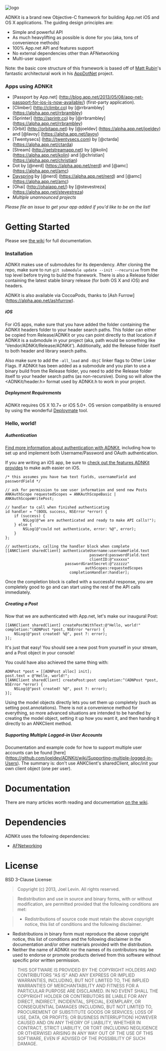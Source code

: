 ![logo](https://github.com/joeldev/ADNKit/raw/master/Images/adnkit.png)

ADNKit is a brand new Objective-C framework for building App.net iOS and OS X applications. The guiding design principles are:
* Simple and powerful API
* As much heavylifting as possible is done for you (aka, tons of convenience methods)
* 100% App.net API and features support
* No external dependencies other than AFNetworking
* Multi-user support

Note: the basic core structure of this framework is based off of [Matt Rubin](https://github.com/mattrubin)'s fantastic architectural work in his [AppDotNet](https://github.com/mattrubin/AppDotNet) project.

### Apps using ADNKit

* [Passport by App.net] (http://blog.app.net/2013/05/08/app-net-passport-for-ios-is-now-available/) (first-party application).
* [Climber] (http://climbr.co) by [@rrbrambley] (https://alpha.app.net/rrbrambley)
* [Sprinter] (http://sprintr.co) by [@rrbrambley] (https://alpha.app.net/rrbrambley)
* [Orbit] (http://orbitapp.net) by [@joeldev] (https://alpha.app.net/joeldev) and [@lavoy] (https://alpha.app.net/lavoy)
* [Twentysecs] (http://twentysecs.com) by [@ctarda] (https://alpha.app.net/ctarda)
* [Stream] (http://getstreamapp.net) by [@kolin] (https://alpha.app.net/kolin) and [@christian] (https://alpha.app.net/christian)
* Dot by [@nerd] (https://alpha.app.net/nerd) and [@amc] (https://alpha.app.net/amc)
* [Dayspring](http://thedunahoos.com/dayspring)  by [@nerd] (https://alpha.app.net/nerd) and [@amc] (https://alpha.app.net/amc)
* [Ohai] (http://ohaiapp.net/) by [@stevestreza] (https://alpha.app.net/stevestreza)
* *Multiple unannounced projects*

*Please file an issue to get your app added if you'd like to be on the list!*

# Getting Started
Please see [the wiki](https://github.com/joeldev/ADNKit/wiki) for full documentation.

### Installation
ADNKit makes use of submodules for its dependency. After cloning the repo, make sure to run `git submodule update --init --recursive` from the top level before trying to build the franework. There is also a Release folder containing the latest stable binary release (for both OS X and iOS) and headers.

ADNKit is also available via CocoaPods, thanks to [Ash Furrow] (https://alpha.app.net/ashfurrow).

##### iOS

For iOS apps, make sure that you have added the folder containing the ADNKit headers folder to your header search paths. This folder can either be copied from Release/ADNKit or you can point directly to that location if ADNKit is a submodule in your project (aka, path would be something like 'Vendor/ADNKit/Release/ADNKit'). Additionally, add the Release folder itself to both header and library search paths.

Also make sure to add the `-all_load` and `-ObjC` linker flags to Other Linker Flags. If ADNKit has been added as a submodule and you plan to use a binary build from the Release folder, you need to add the Release folder itself to your header search paths (as non-recursive). Doing so will allow the <ADNKit/header.h> format used by ADNKit.h to work in your project.

##### Deployment Requirements

ADNKit requires OS X 10.7+ or iOS 5.0+. OS version compatibility is ensured by using the wonderful [Deploymate](http://www.deploymateapp.com) tool.

### Hello, world!

##### Authentication

[Find more information about authentication with ADNKit](https://github.com/joeldev/ADNKit/wiki/Authentication-basics), including how to set up and implement both Username/Password and OAuth authentication.

If you are writing an iOS app, be sure to [check out the features ADNKit provides](https://github.com/joeldev/ADNKit/wiki/Easy-authentication-for-iOS-apps) to make auth easier on iOS.

```objc
/* this assumes you have two text fields, usernameField and passwordField */

// ask for permission to see user information and send new Posts
ANKAuthScope requestedScopes = ANKAuthScopeBasic | ANKAuthScopeWritePost;

// handler to call when finished authenticating
id handler = ^(BOOL success, NSError *error) {
	if (success) {
		NSLog(@"we are authenticated and ready to make API calls!");
	} else {
		NSLog(@"could not authenticate, error: %@", error);
	}
};

// authenticate, calling the handler block when complete
[[ANKClient sharedClient] authenticateUsername:usernameField.text
									  password:passwordField.text
									  clientID:@"xxxxxx"
						   passwordGrantSecret:@"zzzzzz"
						         	authScopes:requestedScopes
						     completionHandler:handler];
```

Once the completion block is called with a successful response, you are completely good to go and can start using the rest of the API calls immediately.

##### Creating a Post

Now that we are authenticated with App.net, let's make our inaugural Post:

```objc
[[ANKClient sharedClient] createPostWithText:@"Hello, world!" completion:^(ADNPost *post, NSError *error) {
    NSLog(@"post created! %@", post ?: error);
}];
```

It's just that easy! You should see a new post from yourself in your stream, and a Post object in your console!

You could have also achieved the same thing with:
```objc
ADNPost *post = [[ADNPost alloc] init];
post.text = @"Hello, world!";
[[ANKClient sharedClient] createPost:post completion:^(ADNPost *post, NSError *error) {
    NSLog(@"post created! %@", post ?: error);
}];
```
Using the model objects directly lets you set them up completely (such as setting post.annotations). There is not a convenience method for everything, so more advanced situations are intended to be handled by creating the model object, setting it up how you want it, and then handing it directly to an ANKClient method.

##### Supporting Multiple Logged-in User Accounts

Documentation and example code for how to support multiple user accounts can be found [here] (https://github.com/joeldev/ADNKit/wiki/Supporting-multiple-logged-in-Users). The summary is: don't use ANKClient's sharedClient, alloc/init your own client object (one per user).

# Documentation

There are many articles worth reading and documentation [on the wiki](https://github.com/joeldev/ADNKit/wiki).

# Dependencies
ADNKit uses the following dependencies:
* [AFNetworking](https://github.com/AFNetworking/AFNetworking)

# License
BSD 3-Clause License:
> Copyright (c) 2013, Joel Levin. All rights reserved.
 
> Redistribution and use in source and binary forms, with or without modification, are permitted provided that the following conditions are met:
 
>*  Redistributions of source code must retain the above copyright notice, this list of conditions and the following disclaimer.
* Redistributions in binary form must reproduce the above copyright notice, this list of conditions and the following disclaimer in the documentation and/or other materials provided with the distribution.
* Neither the name of ADNKit nor the names of its contributors may be used to endorse or promote products derived from this software without specific prior written permission.

> THIS SOFTWARE IS PROVIDED BY THE COPYRIGHT HOLDERS AND CONTRIBUTORS "AS IS" AND ANY EXPRESS OR IMPLIED WARRANTIES, INCLUDING, BUT NOT LIMITED TO, THE IMPLIED WARRANTIES OF MERCHANTABILITY AND FITNESS FOR A PARTICULAR PURPOSE ARE DISCLAIMED. IN NO EVENT SHALL THE COPYRIGHT HOLDER OR CONTRIBUTORS BE LIABLE FOR ANY DIRECT, INDIRECT, INCIDENTAL, SPECIAL, EXEMPLARY, OR CONSEQUENTIAL DAMAGES (INCLUDING, BUT NOT LIMITED TO, PROCUREMENT OF SUBSTITUTE GOODS OR SERVICES; LOSS OF USE, DATA, OR PROFITS; OR BUSINESS INTERRUPTION) HOWEVER CAUSED AND ON ANY THEORY OF LIABILITY, WHETHER IN CONTRACT, STRICT LIABILITY, OR TORT (INCLUDING NEGLIGENCE OR OTHERWISE) ARISING IN ANY WAY OUT OF THE USE OF THIS SOFTWARE, EVEN IF ADVISED OF THE POSSIBILITY OF SUCH DAMAGE.
